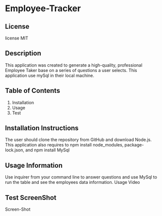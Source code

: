 # Employee-Tracker

## License
license MIT

## Description
This application was created to generate a high-quality, professional Employee Taker base on a series of questions a user selects. This application use mySql in their local machine.

## Table of Contents
1. Installation
2. Usage
3. Test

## Installation Instructions
The user should clone the repository from GitHub and download Node.js. This application also requires to npm install node_modules, package-lock.json, and npm install MySql


## Usage Information
Use inquirer from your command line to answer questions and use MySql to run the 
table and see the employees data information. Usage Video


## Test ScreenShot
Screen-Shot
